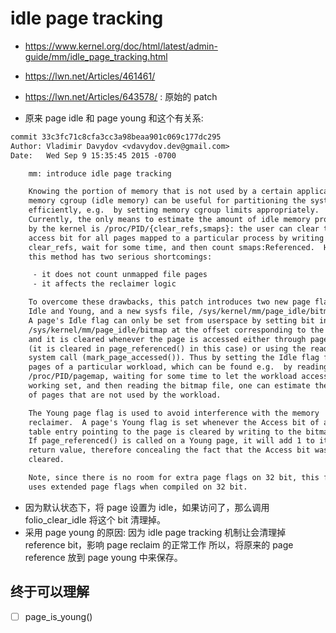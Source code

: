 # idle page tracking

- https://www.kernel.org/doc/html/latest/admin-guide/mm/idle_page_tracking.html
- https://lwn.net/Articles/461461/
- https://lwn.net/Articles/643578/ : 原始的 patch


- 原来 page idle 和 page young 和这个有关系:

```diff
commit 33c3fc71c8cfa3cc3a98beaa901c069c177dc295
Author: Vladimir Davydov <vdavydov.dev@gmail.com>
Date:   Wed Sep 9 15:35:45 2015 -0700

    mm: introduce idle page tracking

    Knowing the portion of memory that is not used by a certain application or
    memory cgroup (idle memory) can be useful for partitioning the system
    efficiently, e.g.  by setting memory cgroup limits appropriately.
    Currently, the only means to estimate the amount of idle memory provided
    by the kernel is /proc/PID/{clear_refs,smaps}: the user can clear the
    access bit for all pages mapped to a particular process by writing 1 to
    clear_refs, wait for some time, and then count smaps:Referenced.  However,
    this method has two serious shortcomings:

     - it does not count unmapped file pages
     - it affects the reclaimer logic

    To overcome these drawbacks, this patch introduces two new page flags,
    Idle and Young, and a new sysfs file, /sys/kernel/mm/page_idle/bitmap.
    A page's Idle flag can only be set from userspace by setting bit in
    /sys/kernel/mm/page_idle/bitmap at the offset corresponding to the page,
    and it is cleared whenever the page is accessed either through page tables
    (it is cleared in page_referenced() in this case) or using the read(2)
    system call (mark_page_accessed()). Thus by setting the Idle flag for
    pages of a particular workload, which can be found e.g.  by reading
    /proc/PID/pagemap, waiting for some time to let the workload access its
    working set, and then reading the bitmap file, one can estimate the amount
    of pages that are not used by the workload.

    The Young page flag is used to avoid interference with the memory
    reclaimer.  A page's Young flag is set whenever the Access bit of a page
    table entry pointing to the page is cleared by writing to the bitmap file.
    If page_referenced() is called on a Young page, it will add 1 to its
    return value, therefore concealing the fact that the Access bit was
    cleared.

    Note, since there is no room for extra page flags on 32 bit, this feature
    uses extended page flags when compiled on 32 bit.
```

- 因为默认状态下，将 page 设置为 idle，如果访问了，那么调用 folio_clear_idle 将这个 bit 清理掉。
- 采用 page young 的原因: 因为 idle page tracking 机制让会清理掉 reference bit，影响 page reclaim 的正常工作
所以，将原来的 page reference 放到 page young 中来保存。

## 终于可以理解
- [ ] page_is_young()

